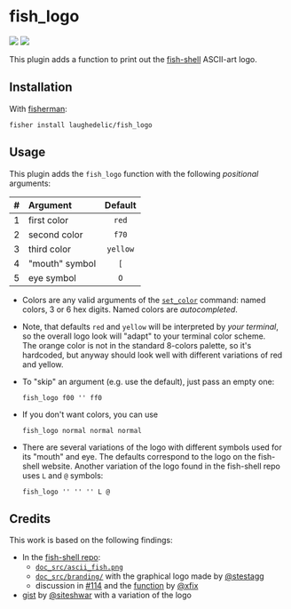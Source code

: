 # fish_logo

[![](https://img.shields.io/badge/license-MIT-blue.svg)](https://www.tldrlegal.com/l/mit)
[![](https://fisherman-wharf.herokuapp.com/badge.svg)](https://fisherman-wharf.herokuapp.com)

This plugin adds a function to print out the [fish-shell](http://fish.sh) ASCII-art logo.


## Installation

With [fisherman](https://github.com/fisherman/fisherman):

```
fisher install laughedelic/fish_logo
```


## Usage

This plugin adds the `fish_logo` function with the following _positional_ arguments:

| # | Argument       | Default  |
|--:|:---------------|:--------:|
| 1 | first color    |  `red`   |
| 2 | second color   |  `f70`   |
| 3 | third color    | `yellow` |
| 4 | "mouth" symbol |   `[`    |
| 5 | eye symbol     |   `O`    |

* Colors are any valid arguments of the [`set_color`](file:///usr/local/Cellar/fish/2.3.0/share/doc/fish/commands.html#set_color) command: named colors, 3 or 6 hex digits. Named colors are _autocompleted_.

* Note, that defaults `red` and `yellow` will be interpreted by _your terminal_, so the overall logo look will "adapt" to your terminal color scheme.  
  The orange color is not in the standard 8-colors palette, so it's hardcoded, but anyway should look well with different variations of red and yellow.

* To "skip" an argument (e.g. use the default), just pass an empty one:

  ```fish
  fish_logo f00 '' ff0
  ```

* If you don't want colors, you can use

  ```fish
  fish_logo normal normal normal
  ```

* There are several variations of the logo with different symbols used for its "mouth" and eye. The defaults correspond to the logo on the fish-shell website. Another variation of the logo found in the fish-shell repo uses `L` and `@` symbols:

  ```fish
  fish_logo '' '' '' L @
  ```



## Credits

This work is based on the following findings:

- In the [fish-shell repo](https://github.com/fish-shell/fish-shell):
  + [`doc_src/ascii_fish.png`](https://github.com/fish-shell/fish-shell/blob/master/doc_src/ascii_fish.png)
  + [`doc_src/branding/`](https://github.com/fish-shell/fish-shell/tree/master/doc_src/branding) with the graphical logo made by [@stestagg](https://github.com/stestagg)
  + discussion in [#114](https://github.com/fish-shell/fish-shell/issues/114) and the [function](https://github.com/fish-shell/fish-shell/issues/114#issuecomment-24101750) by [@xfix](https://github.com/xfix)
- [gist](https://gist.github.com/siteshwar/5472791) by [@siteshwar](https://github.com/siteshwar) with a variation of the logo

